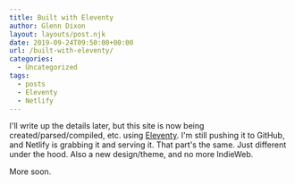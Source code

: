 ```yaml
---
title: Built with Eleventy
author: Glenn Dixon
layout: layouts/post.njk
date: 2019-09-24T09:50:00+00:00
url: /built-with-eleventy/
categories:
  - Uncategorized
tags:
  - posts
  - Eleventy
  - Netlify
---
```

I'll write up the details later, but this site is now being created/parsed/compiled, etc. using [Eleventy](https://11ty.io). I'm still pushing it to GitHub, and Netlify is grabbing it and serving it. That part's the same. Just different under the hood. Also a new design/theme, and no more IndieWeb.

More soon.
